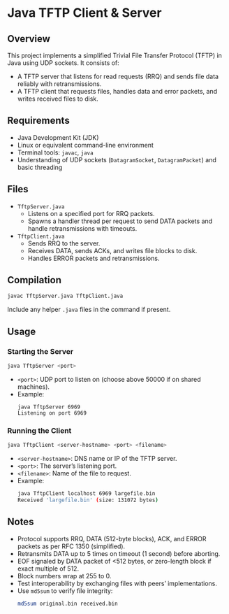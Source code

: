 # Java TFTP Client & Server

## Overview

This project implements a simplified Trivial File Transfer Protocol (TFTP) in Java using UDP sockets. It consists of:

- A TFTP server that listens for read requests (RRQ) and sends file data reliably with retransmissions.
- A TFTP client that requests files, handles data and error packets, and writes received files to disk.

## Requirements

- Java Development Kit (JDK)
- Linux or equivalent command-line environment
- Terminal tools: `javac`, `java`
- Understanding of UDP sockets (`DatagramSocket`, `DatagramPacket`) and basic threading

## Files

- `TftpServer.java`  
  - Listens on a specified port for RRQ packets.  
  - Spawns a handler thread per request to send DATA packets and handle retransmissions with timeouts.
- `TftpClient.java`  
  - Sends RRQ to the server.  
  - Receives DATA, sends ACKs, and writes file blocks to disk.  
  - Handles ERROR packets and retransmissions.

## Compilation

```bash
javac TftpServer.java TftpClient.java
```

Include any helper `.java` files in the command if present.

## Usage

### Starting the Server

```bash
java TftpServer <port>
```

- `<port>`: UDP port to listen on (choose above 50000 if on shared machines).  
- Example:
  ```
  java TftpServer 6969
  Listening on port 6969
  ```

### Running the Client

```bash
java TftpClient <server-hostname> <port> <filename>
```

- `<server-hostname>`: DNS name or IP of the TFTP server.  
- `<port>`: The server’s listening port.  
- `<filename>`: Name of the file to request.  
- Example:
  ```bash
  java TftpClient localhost 6969 largefile.bin
  Received 'largefile.bin' (size: 131072 bytes)
  ```

## Notes

- Protocol supports RRQ, DATA (512-byte blocks), ACK, and ERROR packets as per RFC 1350 (simplified).
- Retransmits DATA up to 5 times on timeout (1 second) before aborting.
- EOF signaled by DATA packet of <512 bytes, or zero-length block if exact multiple of 512.
- Block numbers wrap at 255 to 0.
- Test interoperability by exchanging files with peers’ implementations.
- Use `md5sum` to verify file integrity:
  ```bash
  md5sum original.bin received.bin
  ```
